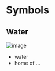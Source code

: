 # Symbols

## Water
![image](https://user-images.githubusercontent.com/15892272/185632903-d3ef628a-2d88-4936-a5f8-a8afbeca60ca.png)

* water
* home of ...
